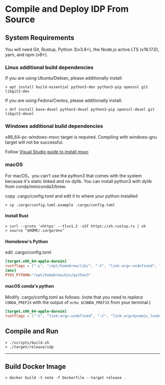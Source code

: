 # Compile and Deploy IDP From Source

## System Requirements

You will need Git, Rustup, Python 3(v3.8+), the Node.js active LTS (v16.17.0), yarn, and npm (v8+). 

### Linux additional build dependencies

If you are using Ubuntu/Debian, please additionally install:

```shell
> apt install build-essential python3-dev python3-pip openssl git libgit2-dev
```
If you are using Fedora/Centos, please additionally install:

```shell
> dnf install base-devel python3-devel python3-pip openssl-devel git libgit2-devel
```

### Windows additional build dependencies

x86_64-pc-windows-msvc target is required. Compiling with windows-gnu target will not be successful.

Follow [Visual Studio guide to install msvc](https://learn.microsoft.com/en-us/windows/dev-environment/rust/setup#install-visual-studio-recommended-or-the-microsoft-c-build-tools)

### macOS

For macOS，you can't use the python3 that comes with the system because it's static linked and no dylib. You can install python3 with dylib from conda/miniconda3/brew.

copy .cargo/config.toml and edit it to where your python installed
```shell
> cp .cargo/config.toml.example .cargo/config.toml
```

#### Install Rust

```shell
> curl --proto '=https' --tlsv1.2 -sSf https://sh.rustup.rs | sh
> source "$HOME/.cargo/env"
```

#### Homebrew's Python

edit .cargo/config.toml

```toml
[target.x86_64-apple-darwin]
rustflags = ["-L", "/opt/homebrew/lib/", "-C", "link-arg=-undefined", "-C", "link-arg=dynamic_lookup"]
[env]
PYO3_PYTHON="/opt/homebrew/bin/python3"
```

#### macOS conda's python

Modify .cargo/config.toml as follows:
(note that you need to _replace_ `CONDA_PREFIX` with
the output of `echo $CONDA_PREFIX` from your terminal.)

```toml
[target.x86_64-apple-darwin]
rustflags = ["-C", "link-arg=-undefined", "-C", "link-arg=dynamic_lookup", "-C", "link-arg=-Wl,-rpath,`CONDA_PREFIX`/lib"]
```

## Compile and Run

```shell
> ./scripts/build.sh
> ./target/release/idp
```

---

## Build Docker Image
```shell
> docker build -t note -f Dockerfile --target release .
```
